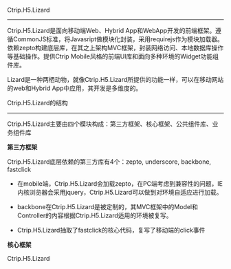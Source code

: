 Ctrip.H5.Lizard

-------------------------

Ctrip.H5.Lizard是面向移动端Web、Hybrid App和WebApp开发的前端框架。遵循CommonJS标准，将Javasript做模块化封装，采用requirejs作为模块加载器。依赖zepto构建底层库，在其之上架构MVC框架，封装网络访问、本地数据库操作等基础操作。提供Ctrip Mobile风格的前端UI库和面向多种环境的Widget功能组件库。

Lizard是一种两栖动物，就像Ctrip.H5.Lizard所提供的功能一样，可以在移动网站的web和Hybrid App中应用，其开发是多维度的。

Ctrip.H5.Lizard的结构

-------------------------

Ctrip.H5.Lizard主要由四个模块构成：第三方框架、核心框架、公共组件库、业务组件库

**第三方框架**

Ctrip.H5.Lizard底层依赖的第三方库有4个：zepto, underscore, backbone, fastclick

  + 在mobile端，Ctrip.H5.Lizard会加载zepto，在PC端考虑到兼容性的问题，IE内核浏览器会采用jquery，Ctrip.H5.Lizard可以做到对环境自适应进行加载。

  + backbone在Ctrip.H5.Lizard是被定制的，其MVC框架中的Model和Controller的内容根据Ctrip.H5.Lizard适用的环境被复写。

  + Ctrip.H5.Lizard抽取了fastclick的核心代码，复写了移动端的click事件

**核心框架**

Ctrip.H5.Lizard
